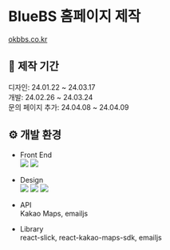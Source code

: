 # BlueBS 홈페이지 제작
<a href="https://okbbs.co.kr/" target="_blank">okbbs.co.kr</a>

## :date: 제작 기간
디자인: 24.01.22 ~ 24.03.17 <br>
개발: 24.02.26 ~ 24.03.24 <br>
문의 페이지 추가: 24.04.08 ~ 24.04.09 <br>

## :gear: 개발 환경
* Front End  
<img src="https://img.shields.io/badge/React-61DAFB?style=for-the-badge&logo=React&logoColor=white"> <img src="https://img.shields.io/badge/JavaScript-F7DF1E?style=for-the-badge&logo=JavaScript&logoColor=black">

* Design  
  <img src="https://img.shields.io/badge/CSS3-1572B6?style=for-the-badge&logo=CSS3&logoColor=black"> <img src="https://img.shields.io/badge/styledcomponents-DB7093?style=for-the-badge&logo=styledcomponents&logoColor=white"> <img src="https://img.shields.io/badge/figma-F24E1E?style=for-the-badge&logo=figma&logoColor=white">

* API<br/>
  Kakao Maps, emailjs
  
* Library<br/>
  react-slick, react-kakao-maps-sdk, emailjs
